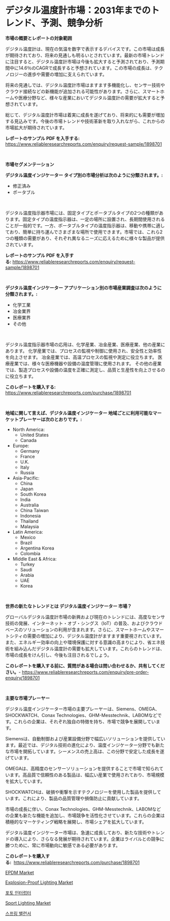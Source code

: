 <p><h1>デジタル温度計市場：2031年までのトレンド、予測、競争分析</h1></p><p><strong>市場の概要とレポートの対象範囲</strong></p>
<p><p>デジタル温度計は、現在の気温を数字で表示するデバイスです。この市場は成長が期待されており、将来の見通しも明るいとされています。最新の市場トレンドに注目すると、デジタル温度計市場は今後も拡大すると予測されており、予測期間中に14.6％のCAGRで成長すると予想されています。この市場の成長は、テクノロジーの進歩や需要の増加に支えられています。</p><p>将来の見通しでは、デジタル温度計市場はますます多機能化し、センサー技術やクラウド接続などの新機能が追加される可能性があります。さらに、スマートホームや医療分野など、様々な産業においてデジタル温度計の需要が拡大すると予想されています。</p><p>総じて、デジタル温度計市場は着実に成長を遂げており、将来的にも需要が増加する見込みです。今後の市場トレンドや技術革新を取り入れながら、これからの市場拡大が期待されています。</p></p>
<p><strong>レポートのサンプル PDF を入手する:</strong> <a href="https://www.reliableresearchreports.com/enquiry/request-sample/1898701">https://www.reliableresearchreports.com/enquiry/request-sample/1898701</a></p>
<p>&nbsp;</p>
<p><strong>市場セグメンテーション</strong></p>
<p><strong>デジタル温度インジケーター タイプ別の市場分析は次のように分類されます。:</strong></p>
<p><ul><li>修正済み</li><li>ポータブル</li></ul></p>
<p>&nbsp;</p>
<p><p>デジタル温度指示器市場には、固定タイプとポータブルタイプの2つの種類があります。固定タイプの温度指示器は、一定の場所に設置され、長期間使用されることが一般的です。一方、ポータブルタイプの温度指示器は、移動や携帯に適しており、簡単に持ち運んでさまざまな場所で使用できます。市場では、これら2つの種類の需要があり、それぞれ異なるニーズに応えるために様々な製品が提供されています。</p></p>
<p><strong>レポートのサンプル PDF を入手する:</strong>&nbsp;<a href="https://www.reliableresearchreports.com/enquiry/request-sample/1898701">https://www.reliableresearchreports.com/enquiry/request-sample/1898701</a></p>
<p>&nbsp;</p>
<p><strong> デジタル温度インジケーター アプリケーション別の市場産業調査は次のように分類されます。:</strong></p>
<p><ul><li>化学工業</li><li>冶金業界</li><li>医療業界</li><li>その他</li></ul></p>
<p>&nbsp;</p>
<p><p>デジタル温度指示器市場の応用は、化学産業、冶金産業、医療産業、他の産業にあります。 化学産業では、プロセスの監視や制御に使用され、安全性と効率性を向上させます。 冶金産業では、高温プロセスの監視や測定に役立ちます。 医療産業では、様々な医療機器や設備の温度管理に使用されます。 その他の産業では、製造プロセスや設備の温度を正確に測定し、品質と生産性を向上させるのに役立ちます。</p></p>
<p><strong>このレポートを購入する:</strong>&nbsp; <a href="https://www.reliableresearchreports.com/purchase/1898701">https://www.reliableresearchreports.com/purchase/1898701</a></p>
<p>&nbsp;</p>
<p><strong>地域に関して言えば、デジタル温度インジケーター 地域ごとに利用可能なマーケットプレーヤーは次のとおりです。:</strong></p>
<p><ul>
    <li>
        North America:
        <ul>
            <li>United States</li>
            <li>Canada</li>
        </ul>
    </li>
    <li>
        Europe:
        <ul>
            <li>Germany</li>
            <li>France</li>
            <li>U.K.</li>
            <li>Italy</li>
            <li>Russia</li>
        </ul>
    </li>
    <li>
        Asia-Pacific:
        <ul>
            <li>China</li>
            <li>Japan</li>
            <li>South Korea</li>
            <li>India</li>
            <li>Australia</li>
            <li>China Taiwan</li>
            <li>Indonesia</li>
            <li>Thailand</li>
            <li>Malaysia</li>
        </ul>
    </li>
    <li>
        Latin America:
        <ul>
            <li>Mexico</li>
            <li>Brazil</li>
            <li>Argentina Korea</li>
            <li>Colombia</li>
        </ul>
    </li>
    <li>
        Middle East & Africa:
        <ul>
            <li>Turkey</li>
            <li>Saudi</li>
            <li>Arabia</li>
            <li>UAE</li>
            <li>Korea</li>
        </ul>
    </li>
    </ul></p>
<p>&nbsp;</p>
<p><strong>世界の新たなトレンドとは デジタル温度インジケーター 市場？</strong></p>
<p><p>グローバルデジタル温度計市場の新興および現在のトレンドには、高度なセンサ技術の発展、インターネット・オブ・シングス（IoT）の普及、およびクラウドベースのソリューションの利用が含まれます。さらに、スマートホームやスマートシティの需要の増加により、デジタル温度計がますます重要視されています。また、エネルギー効率の向上や環境保護に対する意識の高まりにより、省エネ技術を組み込んだデジタル温度計の需要も拡大しています。これらのトレンドは、市場の成長をけん引し、今後も注目されるでしょう。</p></p>
<p><strong>このレポートを購入する前に、質問がある場合は問い合わせるか、共有してください。</strong>- <a href="https://www.reliableresearchreports.com/enquiry/pre-order-enquiry/1898701">https://www.reliableresearchreports.com/enquiry/pre-order-enquiry/1898701</a></p>
<p>&nbsp;</p>
<p><strong>主要な市場プレーヤー</strong></p>
<p><p>デジタル温度インジケーター市場の主要プレーヤーは、Siemens、OMEGA、SHOCKWATCH、Conax Technologies、GHM-Messtechnik、LABOMなどです。これらの企業は、それぞれ独自の特徴を持ち、市場で競争を展開しています。</p><p>Siemensは、自動制御および産業設備分野で幅広いソリューションを提供しています。最近では、デジタル技術の進化により、温度インジケーター分野でも新たな市場を開拓しています。シーメンスの売上高は、この分野で安定した成長を遂げています。</p><p>OMEGAは、高精度のセンサーソリューションを提供することで市場で知られています。高品質で信頼性のある製品は、幅広い産業で使用されており、市場規模を拡大しています。</p><p>SHOCKWATCHは、破損や衝撃を示すテクノロジーを使用した製品を提供しています。これにより、製品の品質管理や損傷防止に貢献しています。</p><p>市場の成長に伴い、Conax Technologies、GHM-Messtechnik、LABOMなどの企業も新たな機能を追加し、市場競争を活性化させています。これらの企業は積極的なマーケティング戦略を展開し、市場シェアを拡大しています。</p><p>デジタル温度インジケーター市場は、急速に成長しており、新たな技術やトレンドの導入により、さらなる発展が期待されています。企業はライバルとの競争に勝つために、常に市場動向に敏感である必要があります。</p></p>
<p><strong>このレポートを購入する:</strong>&nbsp;&nbsp;<a href="https://www.reliableresearchreports.com/purchase/1898701">https://www.reliableresearchreports.com/purchase/1898701</a></p>
<p><p><a href="https://github.com/angelajermaine/Market-Research-Report-List-2/blob/main/epdm-market.md">EPDM Market</a></p><p><a href="https://issuu.com/reportprime-2/docs/explosion-proof-lighting-market-size-2030.pptx">Explosion-Proof Lighting Market</a></p><p><a href="https://medium.com/@gabrielblanda5656/%ED%8F%AC%ED%86%A0%EC%9D%B8%ED%84%B0%EB%9F%BD%ED%84%B0-%EC%8B%9C%EC%9E%A5-%EC%84%B1%EA%B3%B5%EC%A0%81%EC%9D%B8-%EB%B9%84%EC%A6%88%EB%8B%88%EC%8A%A4-%EC%A0%84%EB%9E%B5%EC%9D%98-%EC%97%B4%EC%87%A0-2031%EB%85%84%EA%B9%8C%EC%A7%80%EC%9D%98-%EC%98%88%EC%B8%A1-a94b65087189">포토 인터럽터</a></p><p><a href="https://issuu.com/reportprime-2/docs/sport-lighting-market-size-2030.pptx">Sport Lighting Market</a></p><p><a href="https://medium.com/@hermanokutneva7878567/%EB%B4%84%EC%9D%98-%EB%B0%B8%EB%9F%B0%EC%84%9C-%EC%8B%9C%EC%9E%A5-%EA%B2%BD%EC%9F%81-%EB%B6%84%EC%84%9D-%EC%8B%9C%EC%9E%A5-%EB%8F%99%ED%96%A5-%EB%B0%8F-2031%EB%85%84%EA%B9%8C%EC%A7%80%EC%9D%98-%EC%98%88%EC%B8%A1-40088fc8f40e">스프링 밸런서</a></p></p>